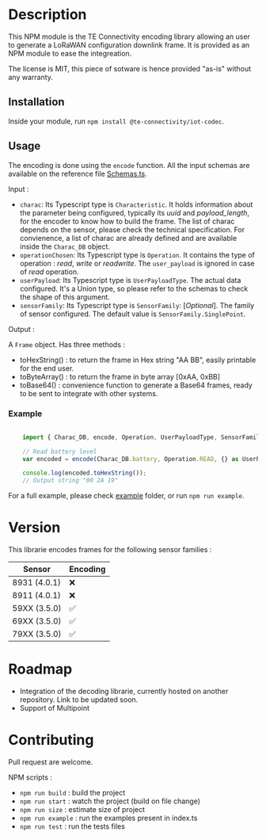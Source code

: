 # Description

This NPM module is the TE Connectivity encoding library allowing an user to generate a LoRaWAN configuration downlink frame. It is provided as an NPM module to ease the integreation.

The license is MIT, this piece of sotware is hence provided "as-is" without any warranty.

## Installation

Inside your module, run ```npm install @te-connectivity/iot-codec```. 

## Usage


The encoding is done using the ```encode``` function. All the input schemas are available on the reference file [Schemas.ts](src/Schemas.ts).

Input :

- ```charac```: Its Typescript type is ```Characteristic```. It holds information about the parameter being configured, typically its *uuid* and *payload_length*, for the encoder to know how to build the frame. The list of charac depends on the sensor, please check the technical specification. For convienence, a list of charac are already defined and are available inside the ```Charac_DB``` object.
- ```operationChosen```: Its Typescript type is ```Operation```. It contains the type of operation : *read*, *write* or *readwrite*. The ```user_payload``` is ignored in case of *read* operation.
- ```userPayload```: Its Typescript type is ```UserPayloadType```. The actual data configured. It's a Union type, so please refer to the schemas to check the shape of this argument.
- ```sensorFamily```:  Its Typescript type is ```SensorFamily```: [*Optional*]. The family of sensor configured. The default value is ```SensorFamily.SinglePoint```.

Output :

A ```Frame``` object. Has three methods :
- toHexString() : to return the frame in Hex string "AA BB", easily printable for the end user.
- toByteArray() : to return the frame in byte array [0xAA, 0xBB]
- toBase64() : convenience function to generate a Base64 frames, ready to be sent to integrate with other systems.


### Example


```JavaScript

    import { Charac_DB, encode, Operation, UserPayloadType, SensorFamily } from '@te-connectivity/iot-codec';

    // Read battery level
    var encoded = encode(Charac_DB.battery, Operation.READ, {} as UserPayloadType, SensorFamily.Singlepoint) 

    console.log(encoded.toHexString());
    // Output string "00 2A 19"
```

For a full example, please check [example](/example/index.ts) folder, or run ```npm run example```.


# Version

This librarie encodes frames for the following sensor families : 

| Sensor        | Encoding |
| ------------- | -------- |
| 8931  (4.0.1) | ❌        |
| 8911  (4.0.1) | ❌        |
| 59XX  (3.5.0) | ✅        |
| 69XX  (3.5.0) | ✅        |
| 79XX  (3.5.0) | ✅        |


# Roadmap

- Integration of the decoding librarie, currently hosted on another repository. Link to be updated soon.
- Support of Multipoint


# Contributing

Pull request are welcome. 

NPM scripts : 
- `npm run build` : build the project
- `npm run start` : watch the project (build on file change)
- `npm run size` : estimate size of project
- `npm run example` : run the examples present in index.ts
- `npm run test` : run the tests files
